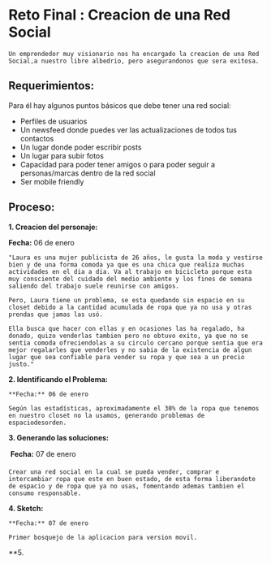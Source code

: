 # Reto Final : Creacion de una Red Social

    Un emprendedor muy visionario nos ha encargado la creacion de una Red Social,a nuestro libre albedrio, pero asegurandonos que sera exitosa.

## Requerimientos:
   Para él hay algunos puntos básicos que debe tener una red social:

* Perfiles de usuarios
* Un newsfeed donde puedes ver las actualizaciones de todos tus contactos
* Un lugar donde poder escribir posts
* Un lugar para subir fotos
* Capacidad para poder tener amigos o para poder seguir a personas/marcas dentro de la red social
* Ser mobile friendly

## Proceso:

**1. Creacion del personaje:** 

   **Fecha:** 06 de enero

    "Laura es una mujer publicista de 26 años, le gusta la moda y vestirse bien y de una forma comoda ya que es una chica que realiza muchas actividades en el dia a dia. Va al trabajo en bicicleta porque esta muy consciente del cuidado del medio ambiente y los fines de semana saliendo del trabajo suele reunirse con amigos.

    Pero, Laura tiene un problema, se esta quedando sin espacio en su closet debido a la cantidad acumulada de ropa que ya no usa y otras prendas que jamas las usó.

    Ella busca que hacer con ellas y en ocasiones las ha regalado, ha donado, quizo venderlas tambien pero no obtuvo exito, ya que no se sentia comoda ofreciendolas a su circulo cercano porque sentia que era mejor regalarles que venderles y no sabia de la existencia de algun lugar que sea confiable para vender su ropa y que sea a un precio justo."

**2. Identificando el Problema:**

    **Fecha:** 06 de enero
   
    Según las estadísticas, aproximadamente el 30% de la ropa que tenemos en nuestro closet no la usamos, generando problemas de espaciodesorden.
    
**3. Generando las soluciones:**

   **Fecha:** 07 de enero

    Crear una red social en la cual se pueda vender, comprar e intercambiar ropa que este en buen estado, de esta forma liberandote de espacio y de ropa que ya no usas, fomentando ademas tambien el consumo responsable.

**4. Sketch:**

    **Fecha:** 07 de enero

    Primer bosquejo de la aplicacion para version movil.

**5.





